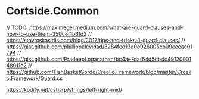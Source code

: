 # Cortside.Common

// TODO:  https://maximegel.medium.com/what-are-guard-clauses-and-how-to-use-them-350c8f1b6fd2
// https://stavroskasidis.com/blog/2017/tips-and-tricks-1-guard-clauses/
// https://gist.github.com/phillippelevidad/3284fed13d0c926005cb09cccac01794
// https://gist.github.com/PradeepLoganathan/bc4ae7daf64d5db4c4912000148011e2
// https://github.com/FishBasketGordo/Creelio.Framework/blob/master/Creelio.Framework/Guard.cs


https://kodify.net/csharp/strings/left-right-mid/

